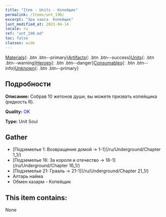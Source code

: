 ```yaml
---
title: "Item - Units - Копейщик"
permalink: /Items/unt_190/
excerpt: "Эра хаоса  Копейщик"
last_modified_at: 2021-04-14
locale: ru
ref: "unt_190.md"
toc: false
classes: wide
---
```

 [Materials](/ru/Items/){: .btn .btn--primary}[Artifacts](/ru/Items/Artifacts/){: .btn .btn--success}[Units](/ru/Items/Units/){: .btn .btn--warning}[Heroes](/ru/Items/Heroes/){: .btn .btn--danger}[Consumables](/ru/Items/Consumables/){: .btn .btn--info}[Unknown](/ru/Items/Unknown/){: .btn .btn--primary}

## Подробности
 **Описание:** Собрав 10 жетонов души, вы можете призвать копейщика (редкость R).

 **Quality:** <span style="color: #0000CD">OK</span>

 **Type:** Unit Soul

## Gather

*    [Подземелье 1: Возвращение домой -> 1-1](/ru/Underground/Chapter 1_1/) 
*    [Подземелье 16: За короля и отечество -> 16-1](/ru/Underground/Chapter 16_1/) 
*    [Подземелье 21: Грааль -> 21-1](/ru/Underground/Chapter 21_1/) 
*    Алтарь найма 
*    Обмен казарм - Копейщик 

## This item contains:

  None

